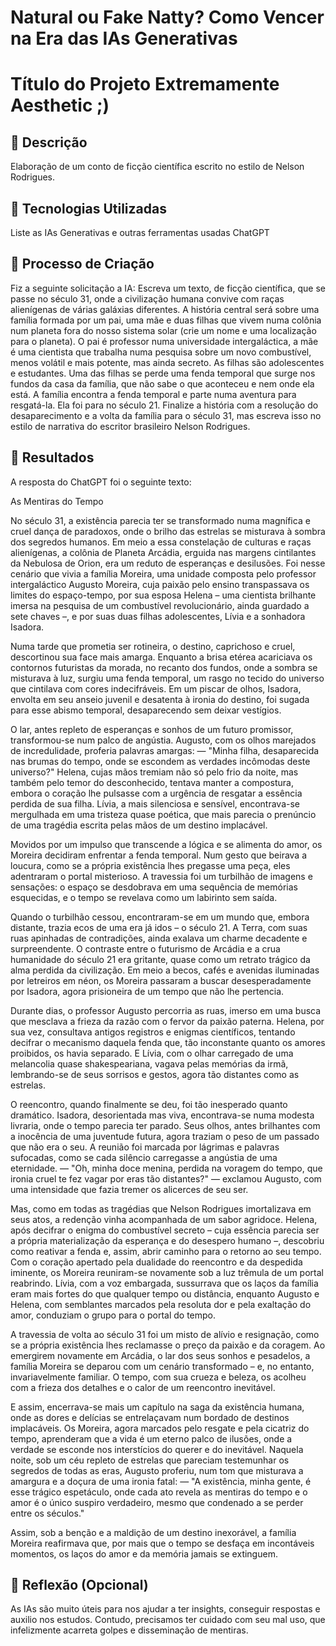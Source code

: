# Natural ou Fake Natty? Como Vencer na Era das IAs Generativas

# Título do Projeto Extremamente Aesthetic ;)

## 📒 Descrição
Elaboração de um conto de ficção científica escrito no estilo de Nelson Rodrigues.

## 🤖 Tecnologias Utilizadas
Liste as IAs Generativas e outras ferramentas usadas
ChatGPT

## 🧐 Processo de Criação
Fiz a seguinte solicitação a IA:
Escreva um texto, de ficção científica, que se passe no século 31, onde a civilização humana convive com raças alienígenas de várias galáxias diferentes. A história central será sobre uma família formada por um pai, uma mãe e duas filhas que vivem numa colônia num planeta fora do nosso sistema solar (crie um nome e uma localização para o planeta). O pai é professor numa universidade intergaláctica, a mãe é uma cientista que trabalha numa pesquisa sobre um novo combustível, menos volátil e mais potente, mas ainda secreto. As filhas são adolescentes e estudantes. Uma das filhas se perde uma fenda temporal que surge nos fundos da casa da família, que não sabe o que aconteceu e nem onde ela está.  A família encontra a fenda temporal e parte numa aventura para resgatá-la. Ela foi para no século 21. Finalize a história com a resolução do desaparecimento e a volta da família para o século 31, mas escreva isso no estilo de narrativa do escritor brasileiro Nelson Rodrigues.

## 🚀 Resultados
A resposta do ChatGPT foi o seguinte texto:

As Mentiras do Tempo

No século 31, a existência parecia ter se transformado numa magnífica e cruel dança de paradoxos, onde o brilho das estrelas se misturava à sombra dos segredos humanos. Em meio a essa constelação de culturas e raças alienígenas, a colônia de Planeta Arcádia, erguida nas margens cintilantes da Nebulosa de Orion, era um reduto de esperanças e desilusões. Foi nesse cenário que vivia a família Moreira, uma unidade composta pelo professor intergaláctico Augusto Moreira, cuja paixão pelo ensino transpassava os limites do espaço-tempo, por sua esposa Helena – uma cientista brilhante imersa na pesquisa de um combustível revolucionário, ainda guardado a sete chaves –, e por suas duas filhas adolescentes, Lívia e a sonhadora Isadora.

Numa tarde que prometia ser rotineira, o destino, caprichoso e cruel, descortinou sua face mais amarga. Enquanto a brisa etérea acariciava os contornos futuristas da morada, no recanto dos fundos, onde a sombra se misturava à luz, surgiu uma fenda temporal, um rasgo no tecido do universo que cintilava com cores indecifráveis. Em um piscar de olhos, Isadora, envolta em seu anseio juvenil e desatenta à ironia do destino, foi sugada para esse abismo temporal, desaparecendo sem deixar vestígios.

O lar, antes repleto de esperanças e sonhos de um futuro promissor, transformou-se num palco de angústia. Augusto, com os olhos marejados de incredulidade, proferia palavras amargas:
— "Minha filha, desaparecida nas brumas do tempo, onde se escondem as verdades incômodas deste universo?"
Helena, cujas mãos tremiam não só pelo frio da noite, mas também pelo temor do desconhecido, tentava manter a compostura, embora o coração lhe pulsasse com a urgência de resgatar a essência perdida de sua filha. Lívia, a mais silenciosa e sensível, encontrava-se mergulhada em uma tristeza quase poética, que mais parecia o prenúncio de uma tragédia escrita pelas mãos de um destino implacável.

Movidos por um impulso que transcende a lógica e se alimenta do amor, os Moreira decidiram enfrentar a fenda temporal. Num gesto que beirava a loucura, como se a própria existência lhes pregasse uma peça, eles adentraram o portal misterioso. A travessia foi um turbilhão de imagens e sensações: o espaço se desdobrava em uma sequência de memórias esquecidas, e o tempo se revelava como um labirinto sem saída.

Quando o turbilhão cessou, encontraram-se em um mundo que, embora distante, trazia ecos de uma era já idos – o século 21. A Terra, com suas ruas apinhadas de contradições, ainda exalava um charme decadente e surpreendente. O contraste entre o futurismo de Arcádia e a crua humanidade do século 21 era gritante, quase como um retrato trágico da alma perdida da civilização. Em meio a becos, cafés e avenidas iluminadas por letreiros em néon, os Moreira passaram a buscar desesperadamente por Isadora, agora prisioneira de um tempo que não lhe pertencia.

Durante dias, o professor Augusto percorria as ruas, imerso em uma busca que mesclava a frieza da razão com o fervor da paixão paterna. Helena, por sua vez, consultava antigos registros e enigmas científicos, tentando decifrar o mecanismo daquela fenda que, tão inconstante quanto os amores proibidos, os havia separado. E Lívia, com o olhar carregado de uma melancolia quase shakespeariana, vagava pelas memórias da irmã, lembrando-se de seus sorrisos e gestos, agora tão distantes como as estrelas.

O reencontro, quando finalmente se deu, foi tão inesperado quanto dramático. Isadora, desorientada mas viva, encontrava-se numa modesta livraria, onde o tempo parecia ter parado. Seus olhos, antes brilhantes com a inocência de uma juventude futura, agora traziam o peso de um passado que não era o seu. A reunião foi marcada por lágrimas e palavras sufocadas, como se cada silêncio carregasse a angústia de uma eternidade.
— "Oh, minha doce menina, perdida na voragem do tempo, que ironia cruel te fez vagar por eras tão distantes?" — exclamou Augusto, com uma intensidade que fazia tremer os alicerces de seu ser.

Mas, como em todas as tragédias que Nelson Rodrigues imortalizava em seus atos, a redenção vinha acompanhada de um sabor agridoce. Helena, após decifrar o enigma do combustível secreto – cuja essência parecia ser a própria materialização da esperança e do desespero humano –, descobriu como reativar a fenda e, assim, abrir caminho para o retorno ao seu tempo. Com o coração apertado pela dualidade do reencontro e da despedida iminente, os Moreira reuniram-se novamente sob a luz trêmula de um portal reabrindo. Lívia, com a voz embargada, sussurrava que os laços da família eram mais fortes do que qualquer tempo ou distância, enquanto Augusto e Helena, com semblantes marcados pela resoluta dor e pela exaltação do amor, conduziam o grupo para o portal do tempo.

A travessia de volta ao século 31 foi um misto de alívio e resignação, como se a própria existência lhes reclamasse o preço da paixão e da coragem. Ao emergirem novamente em Arcádia, o lar dos seus sonhos e pesadelos, a família Moreira se deparou com um cenário transformado – e, no entanto, invariavelmente familiar. O tempo, com sua crueza e beleza, os acolheu com a frieza dos detalhes e o calor de um reencontro inevitável.

E assim, encerrava-se mais um capítulo na saga da existência humana, onde as dores e delícias se entrelaçavam num bordado de destinos implacáveis. Os Moreira, agora marcados pelo resgate e pela cicatriz do tempo, aprenderam que a vida é um eterno palco de ilusões, onde a verdade se esconde nos interstícios do querer e do inevitável.
Naquela noite, sob um céu repleto de estrelas que pareciam testemunhar os segredos de todas as eras, Augusto proferiu, num tom que misturava a amargura e a doçura de uma ironia fatal:
— "A existência, minha gente, é esse trágico espetáculo, onde cada ato revela as mentiras do tempo e o amor é o único suspiro verdadeiro, mesmo que condenado a se perder entre os séculos."

Assim, sob a benção e a maldição de um destino inexorável, a família Moreira reafirmava que, por mais que o tempo se desfaça em incontáveis momentos, os laços do amor e da memória jamais se extinguem.


## 💭 Reflexão (Opcional)
As IAs são muito úteis para nos ajudar a ter insights, conseguir respostas e auxilio nos estudos. Contudo, precisamos ter cuidado com seu mal uso, que infelizmente acarreta golpes e disseminação de mentiras.



<!--### Exemplos e Insigths

- [E-BOOK](/exemplos/E-BOOK.md)
- [Podcast](/exemplos/PODCAST.md)
- [Vídeo (Avatar Virtual)](/exemplos/VIDEO.md)

## Links Interessantes

[Base10: If You’re Not First, You’re Last: How AI Becomes Mission Critical](https://base10.vc/post/generative-ai-mission-critical/)

![Base10's Trend Map Generative AI](https://github.com/digitalinnovationone/lab-natty-or-not/assets/730492/f4df26e8-f8f7-4419-8252-c69d73ea930c)
